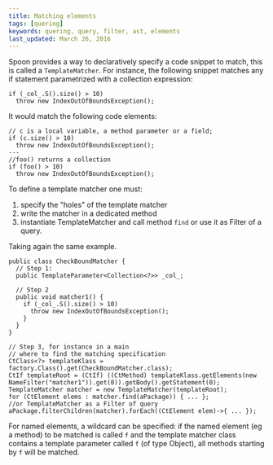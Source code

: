 ```yaml
---
title: Matching elements
tags: [quering]
keywords: quering, query, filter, ast, elements
last_updated: March 26, 2016
---
```


Spoon provides a way to declaratively specify a code snippet to match, this is called a `TemplateMatcher`.
For instance, the following snippet matches any if statement parametrized with a collection expression:

```
if (_col_.S().size() > 10)
  throw new IndexOutOfBoundsException();
```

It would match the following code elements:

```
// c is a local variable, a method parameter or a field;
if (c.size() > 10)
  throw new IndexOutOfBoundsException();
---
//foo() returns a collection
if (foo() > 10)
  throw new IndexOutOfBoundsException();

```

To define a template matcher one must:

1. specify the "holes" of the template matcher 
1. write the matcher in a dedicated method
1. instantiate TemplateMatcher and call method `find` or use it as Filter of a query.

Taking again the same example.

```
public class CheckBoundMatcher {
  // Step 1:
  public TemplateParameter<Collection<?>> _col_;
  
  // Step 2
  public void matcher1() {
    if (_col_.S().size() > 10)
      throw new IndexOutOfBoundsException();
    }
  }
}

// Step 3, for instance in a main
// where to find the matching specification
CtClass<?> templateKlass = factory.Class().get(CheckBoundMatcher.class);
CtIf templateRoot = (CtIf) ((CtMethod) templateKlass.getElements(new NameFilter("matcher1")).get(0)).getBody().getStatement(0);
TemplateMatcher matcher = new TemplateMatcher(templateRoot);
for (CtElement elems : matcher.find(aPackage)) { ... };
//or TemplateMatcher as a Filter of query
aPackage.filterChildren(matcher).forEach((CtElement elem)->{ ... });
```

For named elements, a wildcard can be specified: if the named element (eg a method) to be matched is called `f` and the template matcher class contains a template parameter called `f` (of type Object), all methods starting by `f` will be matched.

